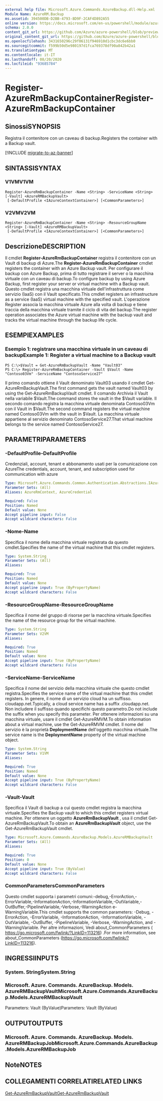 ```yaml
---
external help file: Microsoft.Azure.Commands.AzureBackup.dll-Help.xml
Module Name: AzureRM.Backup
ms.assetid: 394500DB-D2BB-4793-8D9F-2CAF4D892A55
online version: https://docs.microsoft.com/en-us/powershell/module/azurerm.backup/register-azurermbackupcontainer
schema: 2.0.0
content_git_url: https://github.com/Azure/azure-powershell/blob/preview/src/ResourceManager/AzureBackup/Commands.AzureBackup/help/Register-AzureRmBackupContainer.md
original_content_git_url: https://github.com/Azure/azure-powershell/blob/preview/src/ResourceManager/AzureBackup/Commands.AzureBackup/help/Register-AzureRmBackupContainer.md
ms.openlocfilehash: 3431650296c29f06131f946910d1cbc3dc6e6bb0
ms.sourcegitcommit: f599b50d5e980197d1fca769378df90a842b42a1
ms.translationtype: MT
ms.contentlocale: it-IT
ms.lasthandoff: 08/20/2020
ms.locfileid: "93685784"
---
```

# <span data-ttu-id="57e5b-101">Register-AzureRmBackupContainer</span><span class="sxs-lookup"><span data-stu-id="57e5b-101">Register-AzureRmBackupContainer</span></span>

## <span data-ttu-id="57e5b-102">Sinossi</span><span class="sxs-lookup"><span data-stu-id="57e5b-102">SYNOPSIS</span></span>
<span data-ttu-id="57e5b-103">Registra il contenitore con un caveau di backup.</span><span class="sxs-lookup"><span data-stu-id="57e5b-103">Registers the container with a Backup vault.</span></span>

[!INCLUDE [migrate-to-az-banner](../../includes/migrate-to-az-banner.md)]

## <span data-ttu-id="57e5b-104">SINTASSI</span><span class="sxs-lookup"><span data-stu-id="57e5b-104">SYNTAX</span></span>

### <span data-ttu-id="57e5b-105">V1VM</span><span class="sxs-lookup"><span data-stu-id="57e5b-105">V1VM</span></span>
```
Register-AzureRmBackupContainer -Name <String> -ServiceName <String> [-Vault] <AzureRMBackupVault>
 [-DefaultProfile <IAzureContextContainer>] [<CommonParameters>]
```

### <span data-ttu-id="57e5b-106">V2VM</span><span class="sxs-lookup"><span data-stu-id="57e5b-106">V2VM</span></span>
```
Register-AzureRmBackupContainer -Name <String> -ResourceGroupName <String> [-Vault] <AzureRMBackupVault>
 [-DefaultProfile <IAzureContextContainer>] [<CommonParameters>]
```

## <span data-ttu-id="57e5b-107">Descrizione</span><span class="sxs-lookup"><span data-stu-id="57e5b-107">DESCRIPTION</span></span>
<span data-ttu-id="57e5b-108">Il cmdlet **Register-AzureRmBackupContainer** registra il contenitore con un Vault di backup di Azure.</span><span class="sxs-lookup"><span data-stu-id="57e5b-108">The **Register-AzureRmBackupContainer** cmdlet registers the container with an Azure Backup vault.</span></span>
<span data-ttu-id="57e5b-109">Per configurare il backup con Azure Backup, prima di tutto registrare il server o la macchina virtuale con un caveau di backup.</span><span class="sxs-lookup"><span data-stu-id="57e5b-109">To configure backup by using Azure Backup, first register your server or virtual machine with a Backup vault.</span></span>
<span data-ttu-id="57e5b-110">Questo cmdlet registra una macchina virtuale dell'infrastruttura come servizio (IaaS) con il Vault specificato.</span><span class="sxs-lookup"><span data-stu-id="57e5b-110">This cmdlet registers an infrastructure as a service (IaaS) virtual machine with the specified vault.</span></span>
<span data-ttu-id="57e5b-111">L'operazione Register associa la macchina virtuale Azure alla volta di backup e tiene traccia della macchina virtuale tramite il ciclo di vita del backup.</span><span class="sxs-lookup"><span data-stu-id="57e5b-111">The register operation associates the Azure virtual machine with the backup vault and tracks the virtual machine through the backup life cycle.</span></span>

## <span data-ttu-id="57e5b-112">ESEMPI</span><span class="sxs-lookup"><span data-stu-id="57e5b-112">EXAMPLES</span></span>

### <span data-ttu-id="57e5b-113">Esempio 1: registrare una macchina virtuale in un caveau di backup</span><span class="sxs-lookup"><span data-stu-id="57e5b-113">Example 1: Register a virtual machine to a Backup vault</span></span>
```
PS C:\>$Vault = Get-AzureRmBackupVault -Name "Vault03"
PS C:\> Register-AzureRmBackupContainer -Vault $Vault -Name "Contoso03Vm" -ServiceName "ContosoService27"
```

<span data-ttu-id="57e5b-114">Il primo comando ottiene il Vault denominato Vault03 usando il cmdlet Get-AzureRmBackupVault.</span><span class="sxs-lookup"><span data-stu-id="57e5b-114">The first command gets the vault named Vault03 by using the Get-AzureRmBackupVault cmdlet.</span></span>
<span data-ttu-id="57e5b-115">Il comando Archivia il Vault nella variabile $Vault.</span><span class="sxs-lookup"><span data-stu-id="57e5b-115">The command stores the vault in the $Vault variable.</span></span>
<span data-ttu-id="57e5b-116">Il secondo comando registra la macchina virtuale denominata Contoso03Vm con il Vault in $Vault.</span><span class="sxs-lookup"><span data-stu-id="57e5b-116">The second command registers the virtual machine named Contoso03Vm with the vault in $Vault.</span></span>
<span data-ttu-id="57e5b-117">La macchina virtuale appartiene al servizio denominato ContosoService27.</span><span class="sxs-lookup"><span data-stu-id="57e5b-117">That virtual machine belongs to the service named ContosoService27.</span></span>

## <span data-ttu-id="57e5b-118">PARAMETRI</span><span class="sxs-lookup"><span data-stu-id="57e5b-118">PARAMETERS</span></span>

### <span data-ttu-id="57e5b-119">-DefaultProfile</span><span class="sxs-lookup"><span data-stu-id="57e5b-119">-DefaultProfile</span></span>
<span data-ttu-id="57e5b-120">Credenziali, account, tenant e abbonamento usati per la comunicazione con Azure</span><span class="sxs-lookup"><span data-stu-id="57e5b-120">The credentials, account, tenant, and subscription used for communication with azure</span></span>

```yaml
Type: Microsoft.Azure.Commands.Common.Authentication.Abstractions.IAzureContextContainer
Parameter Sets: (All)
Aliases: AzureRmContext, AzureCredential

Required: False
Position: Named
Default value: None
Accept pipeline input: False
Accept wildcard characters: False
```

### <span data-ttu-id="57e5b-121">-Nome</span><span class="sxs-lookup"><span data-stu-id="57e5b-121">-Name</span></span>
<span data-ttu-id="57e5b-122">Specifica il nome della macchina virtuale registrata da questo cmdlet.</span><span class="sxs-lookup"><span data-stu-id="57e5b-122">Specifies the name of the virtual machine that this cmdlet registers.</span></span>

```yaml
Type: System.String
Parameter Sets: (All)
Aliases:

Required: True
Position: Named
Default value: None
Accept pipeline input: True (ByPropertyName)
Accept wildcard characters: False
```

### <span data-ttu-id="57e5b-123">-ResourceGroupName</span><span class="sxs-lookup"><span data-stu-id="57e5b-123">-ResourceGroupName</span></span>
<span data-ttu-id="57e5b-124">Specifica il nome del gruppo di risorse per la macchina virtuale.</span><span class="sxs-lookup"><span data-stu-id="57e5b-124">Specifies the name of the resource group for the virtual machine.</span></span>

```yaml
Type: System.String
Parameter Sets: V2VM
Aliases:

Required: True
Position: Named
Default value: None
Accept pipeline input: True (ByPropertyName)
Accept wildcard characters: False
```

### <span data-ttu-id="57e5b-125">-ServiceName</span><span class="sxs-lookup"><span data-stu-id="57e5b-125">-ServiceName</span></span>
<span data-ttu-id="57e5b-126">Specifica il nome del servizio della macchina virtuale che questo cmdlet registra.</span><span class="sxs-lookup"><span data-stu-id="57e5b-126">Specifies the service name of the virtual machine that this cmdlet registers.</span></span>
<span data-ttu-id="57e5b-127">In genere, il nome di un servizio cloud ha un suffisso. cloudapp.net.</span><span class="sxs-lookup"><span data-stu-id="57e5b-127">Typically, a cloud service name has a suffix .cloudapp.net.</span></span>
<span data-ttu-id="57e5b-128">Non includere il suffisso quando specifichi questo parametro.</span><span class="sxs-lookup"><span data-stu-id="57e5b-128">Do not include the suffix when you specify this parameter.</span></span>
<span data-ttu-id="57e5b-129">Per ottenere informazioni su una macchina virtuale, usare il cmdlet Get-AzureRMVM.</span><span class="sxs-lookup"><span data-stu-id="57e5b-129">To obtain information about a virtual machine, use the Get-AzureRMVM cmdlet.</span></span>
<span data-ttu-id="57e5b-130">Il nome del servizio è la proprietà **DeploymentName** dell'oggetto macchina virtuale.</span><span class="sxs-lookup"><span data-stu-id="57e5b-130">The service name is the **DeploymentName** property of the virtual machine object.</span></span>

```yaml
Type: System.String
Parameter Sets: V1VM
Aliases:

Required: True
Position: Named
Default value: None
Accept pipeline input: True (ByPropertyName)
Accept wildcard characters: False
```

### <span data-ttu-id="57e5b-131">-Vault</span><span class="sxs-lookup"><span data-stu-id="57e5b-131">-Vault</span></span>
<span data-ttu-id="57e5b-132">Specifica il Vault di backup a cui questo cmdlet registra la macchina virtuale.</span><span class="sxs-lookup"><span data-stu-id="57e5b-132">Specifies the Backup vault to which this cmdlet registers virtual machine.</span></span>
<span data-ttu-id="57e5b-133">Per ottenere un oggetto **AzureRmBackupVault** , usa il cmdlet Get-AzureRmBackupVault.</span><span class="sxs-lookup"><span data-stu-id="57e5b-133">To obtain an **AzureRmBackupVault** object, use the Get-AzureRmBackupVault cmdlet.</span></span>

```yaml
Type: Microsoft.Azure.Commands.AzureBackup.Models.AzureRMBackupVault
Parameter Sets: (All)
Aliases:

Required: True
Position: 0
Default value: None
Accept pipeline input: True (ByValue)
Accept wildcard characters: False
```

### <span data-ttu-id="57e5b-134">CommonParameters</span><span class="sxs-lookup"><span data-stu-id="57e5b-134">CommonParameters</span></span>
<span data-ttu-id="57e5b-135">Questo cmdlet supporta i parametri comuni:-debug,-ErrorAction,-ErrorVariable,-InformationAction,-InformationVariable,-OutVariable,-OutBuffer,-PipelineVariable,-Verbose,-WarningAction e-WarningVariable.</span><span class="sxs-lookup"><span data-stu-id="57e5b-135">This cmdlet supports the common parameters: -Debug, -ErrorAction, -ErrorVariable, -InformationAction, -InformationVariable, -OutVariable, -OutBuffer, -PipelineVariable, -Verbose, -WarningAction, and -WarningVariable.</span></span> <span data-ttu-id="57e5b-136">Per altre informazioni, Vedi about_CommonParameters ( https://go.microsoft.com/fwlink/?LinkID=113216) .</span><span class="sxs-lookup"><span data-stu-id="57e5b-136">For more information, see about_CommonParameters (https://go.microsoft.com/fwlink/?LinkID=113216).</span></span>

## <span data-ttu-id="57e5b-137">INGRESSI</span><span class="sxs-lookup"><span data-stu-id="57e5b-137">INPUTS</span></span>

### <span data-ttu-id="57e5b-138">System. String</span><span class="sxs-lookup"><span data-stu-id="57e5b-138">System.String</span></span>

### <span data-ttu-id="57e5b-139">Microsoft. Azure. Commands. AzureBackup. Models. AzureRMBackupVault</span><span class="sxs-lookup"><span data-stu-id="57e5b-139">Microsoft.Azure.Commands.AzureBackup.Models.AzureRMBackupVault</span></span>
<span data-ttu-id="57e5b-140">Parameters: Vault (ByValue)</span><span class="sxs-lookup"><span data-stu-id="57e5b-140">Parameters: Vault (ByValue)</span></span>

## <span data-ttu-id="57e5b-141">OUTPUT</span><span class="sxs-lookup"><span data-stu-id="57e5b-141">OUTPUTS</span></span>

### <span data-ttu-id="57e5b-142">Microsoft. Azure. Commands. AzureBackup. Models. AzureRMBackupJob</span><span class="sxs-lookup"><span data-stu-id="57e5b-142">Microsoft.Azure.Commands.AzureBackup.Models.AzureRMBackupJob</span></span>

## <span data-ttu-id="57e5b-143">Note</span><span class="sxs-lookup"><span data-stu-id="57e5b-143">NOTES</span></span>

## <span data-ttu-id="57e5b-144">COLLEGAMENTI CORRELATI</span><span class="sxs-lookup"><span data-stu-id="57e5b-144">RELATED LINKS</span></span>

[<span data-ttu-id="57e5b-145">Get-AzureRmBackupVault</span><span class="sxs-lookup"><span data-stu-id="57e5b-145">Get-AzureRmBackupVault</span></span>](./Get-AzureRmBackupVault.md)


